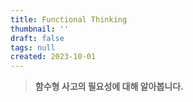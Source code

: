 ```yaml
---
title: Functional Thinking
thumbnail: ''
draft: false
tags: null
created: 2023-10-01
---
```



 > 
 > **함수형 사고의 필요성에 대해 알아봅니다.**
